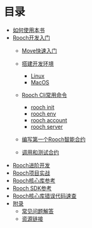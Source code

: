 # 目录

- [如何使用本书](./how_to_use.md)
- [Rooch开发入门](./rooch_start.md)
  - [Move快速入门](./rooch_start/move_quick_start.md)
  - [搭建开发环境](./rooch_start/setup.md)
    - [Linux](./rooch_start/setup/Linux.md)
    - [MacOS](./rooch_start/setup/MacOS.md)
  - [Rooch Cli常用命令](./rooch_start/Roochcli.md)
    - [rooch init](./rooch_start/roochcli/rooch_init.md)
    - [rooch env](./rooch_start/roochcli/rooch_env.md)
    - [rooch account](./rooch_start/roochcli/rooch_account.md)
    - [rooch server](./rooch_start/roochcli/rooch_server.md)

  - [编写第一个Rooch智能合约](./rooch_start/first_contract.md)
  - [调用和测试合约](./rooch_start/test_contract.md)
  <!-- - [清单文件与模块](./rooch_start/manifests.md)
    - [创建Move.toml](./rooch_start/manifests/create_toml.md)
    - [模块结构说明](./rooch_start/manifests/module_structure.md)
  - [基础语法](./rooch_start/syntax.md)
    - [变量与类型](./rooch_start/syntax/variables_types.md)
    - [函数定义](./rooch_start/syntax/functions.md)
  - [结构体](./rooch_start/structs.md) -->
- [Rooch进阶开发](./rooch_advanced.md)
  <!-- - [Rooch高级功能](./rooch_advanced/features.md)
    - [状态绑定](./rooch_advanced/features/state_binding.md)
    - [CSV资产跃迁](./rooch_advanced/features/csv_assets.md)
  - [复杂项目开发](./rooch_advanced/projects.md)
  - [性能与安全](./rooch_advanced/performance_security.md)
  - [调试与错误处理](./rooch_advanced/debugging.md)
  - [Move进阶主题](./rooch_advanced/move_advanced.md)
    - [对象（上）](./rooch_advanced/move_advanced/objects_part1.md)
    - [对象（下）](./rooch_advanced/move_advanced/objects_part2.md)
    - [能力（Abilities）](./rooch_advanced/move_advanced/abilities.md)
    - [动态字段](./rooch_advanced/move_advanced/dynamic_fields.md)
    - [Bag与Table](./rooch_advanced/move_advanced/bags_tables.md)
    - [设计模式](./rooch_advanced/move_advanced/patterns.md) -->
- [Rooch项目实战](./projects.md)
  <!-- - [投票应用](./projects/voting.md)
  - [NFT市场](./projects/nft.md)
  - [DeFi借贷平台](./projects/defi.md) -->
- [Rooch核心库参考](./core_library.md)
  <!-- - [moveos_std::account - 账户管理](./core_library/account.md)
  - [moveos_std::storage_context - 存储上下文](./core_library/storage_context.md)
  - [moveos_std::event - 事件管理](./core_library/event.md)
  - [rooch_framework::coin - 代币操作](./core_library/coin.md) -->
- [Rooch SDK参考](./sdk_reference.md)
- [Rooch核心库错误代码速查](./error_codes.md)
- [附录](./appendix.md)
  - [常见问题解答](./appendix/faq.md)
  - [资源链接](./appendix/resources.md)